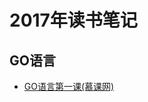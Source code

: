 # 2017年读书笔记

## GO语言

- [GO语言第一课(慕课网)](https://github.com/tt-ghost/reading-notes/blob/master/2017/go%E8%AF%AD%E8%A8%80%E7%AC%AC%E4%B8%80%E8%AF%BE.md)
